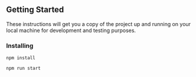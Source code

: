 ## Getting Started

These instructions will get you a copy of the project up and running on your local machine for development and testing purposes.

### Installing

```
npm install
```

```
npm run start
```
